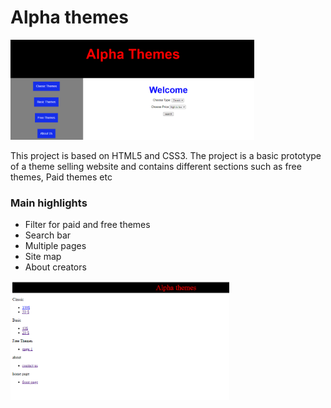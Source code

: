 <h1>Alpha themes</h1>
    <img src="https://github.com/Haider056/Alpha-Themes/blob/main/Capture1.PNG" width="390"  alt="">
    <p>This project is based on HTML5 and CSS3. The project is a basic prototype of a theme selling website 
        and contains different sections such as free themes, Paid themes etc </p>
        <h3>Main highlights</h3>
        <ul><li>Filter for paid and free themes</li>
            <li>Search bar</li>
            <li>Multiple pages</li>
            <li>Site map</li>
            <li>About creators</li>
    </ul>
    <img src="https://github.com/Haider056/Alpha-Themes/blob/main/Capture2.PNG" width="350"  alt="">
